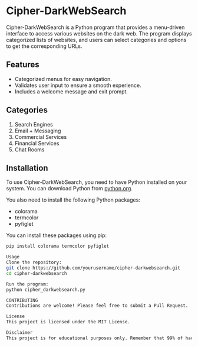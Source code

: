 # Cipher-DarkWebSearch

Cipher-DarkWebSearch is a Python program that provides a menu-driven interface to access various websites on the dark web. The program displays categorized lists of websites, and users can select categories and options to get the corresponding URLs.

## Features

- Categorized menus for easy navigation.
- Validates user input to ensure a smooth experience.
- Includes a welcome message and exit prompt.

## Categories

1. Search Engines
2. Email + Messaging
3. Commercial Services
4. Financial Services
5. Chat Rooms

## Installation

To use Cipher-DarkWebSearch, you need to have Python installed on your system. You can download Python from [python.org](https://www.python.org/).

You also need to install the following Python packages:

- colorama
- termcolor
- pyfiglet

You can install these packages using pip:

```sh
pip install colorama termcolor pyfiglet

Usage
Clone the repository:
git clone https://github.com/yourusername/cipher-darkwebsearch.git
cd cipher-darkwebsearch

Run the program:
python cipher_darkwebsearch.py

CONTRIBUTING
Contributions are welcome! Please feel free to submit a Pull Request.

License
This project is licensed under the MIT License.

Disclaimer
This project is for educational purposes only. Remember that 99% of hacking services on the dark web are scams.


